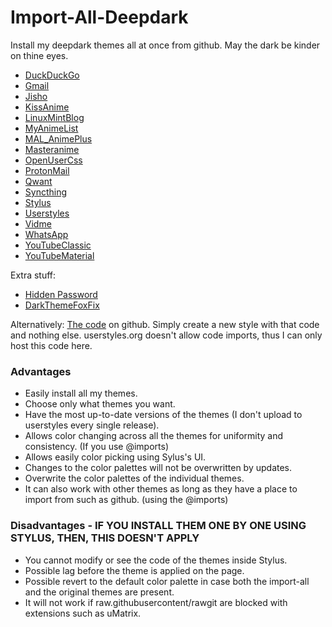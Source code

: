 # Import-All-Deepdark
Install my deepdark themes all at once from github. May the dark be kinder on thine eyes.

+ [DuckDuckGo](https://gitlab.com/RaitaroH/DuckDuckGo-DeepDark/raw/master/DuckDuckGoDeepDark.user.css)
+ [Gmail](https://gitlab.com/RaitaroH/Gmail-DeepDark/raw/master/GmailDeepDark.user.css)
+ [Jisho](https://gitlab.com/RaitaroH/Jisho-DeepDark/raw/master/JishoDeepDark.user.css)
+ [KissAnime](https://gitlab.com/RaitaroH/KissAnime-DeepDark/raw/master/KissAnimeDeepDark.user.css)
+ [LinuxMintBlog](https://gitlab.com/RaitaroH/LinuxMint_Blog-Deepdark/raw/master/LinuxMintBlog-DeepDark.user.css)
+ [MyAnimeList](https://gitlab.com/RaitaroH/MyAnimeList-DeepDark/raw/master/MyAnimeListDeepDark.user.css)
+ [MAL_AnimePlus](https://gitlab.com/RaitaroH/MAL_AnimePlusGraph-DeepDark/raw/master/MAL_AnimePlusGraphDeepDark.user.css)
+ [Masteranime](https://gitlab.com/RaitaroH/Masteranime-DeepDark/raw/master/Masteranime-DeepDark.user.css)
+ [OpenUserCss](https://rawgit.com/OpenUserCSS/OpenUserCSS-DeepDark/raw/master/OpenUserCSSDeepDark.user.css)
+ [ProtonMail](https://gitlab.com/RaitaroH/ProtonMail-DeepDark/raw/master/ProtonMailDeepDark.user.css)
+ [Qwant](https://gitlab.com/RaitaroH/Qwant-DeepDark/raw/master/Qwant.user.css)
+ [Syncthing](https://gitlab.com/RaitaroH/Syncthing-DeepDark/raw/master/SyncthingDeepDark.user.css)
+ [Stylus](https://gitlab.com/RaitaroH/Stylus-DeepDark/raw/master/StylusDeepDark.user.css)
+ [Userstyles](https://gitlab.com/RaitaroH/Userstyles-DeepDark/raw/master/UserstylesDeepDark.user.css)
+ [Vidme](https://gitlab.com/RaitaroH/Vidme-DeepDark/raw/master/VidmeDeepDark.user.css)
+ [WhatsApp](https://gitlab.com/RaitaroH/WhatsApp-DeepDark/raw/master/WhatsAppDeepDark.user.css)
+ [YouTubeClassic](https://gitlab.com/RaitaroH/YouTube-DeepDark/raw/master/YouTubeDeepDarkClassic.user.css)
+ [YouTubeMaterial](https://gitlab.com/RaitaroH/YouTube-DeepDark/raw/master/YouTubeDeepDarkMaterial.user.css)

Extra stuff:
+ [Hidden Password](https://gitlab.com/RaitaroH/Hidden-Password/master/HiddenPassword.user.css)
+ [DarkThemeFoxFix](https://gitlab.com/RaitaroH/DarkThemeFoxFix/master/DarkThemeFoxFix.user.css)


Alternatively:
[The code](https://gitlab.com/RaitaroH/Import-All-Deepdark/raw/master/ImportDeepDark.css) on github. Simply create a new style with that code and nothing else. userstyles.org doesn't allow code imports, thus I can only host this code here.

### Advantages
+ Easily install all my themes.         
+ Choose only what themes you want.      
+ Have the most up-to-date versions of the themes (I don't upload to userstyles every single release).            
+ Allows color changing across all the themes for uniformity and consistency. (If you use @imports)         
+ Allows easily color picking using Sylus's UI.
+ Changes to the color palettes will not be overwritten by updates.         
+ Overwrite the color palettes of the individual themes.         
+ It can also work with other themes as long as they have a place to import from such as github. (using the @imports)         

### Disadvantages - IF YOU INSTALL THEM ONE BY ONE USING STYLUS, THEN, THIS DOESN'T APPLY
+ You cannot modify or see the code of the themes inside Stylus.         
+ Possible lag before the theme is applied on the page.         
+ Possible revert to the default color palette in case both the import-all and the original themes are present.         
+ It will not work if raw.githubusercontent/rawgit are blocked with extensions such as uMatrix.         

